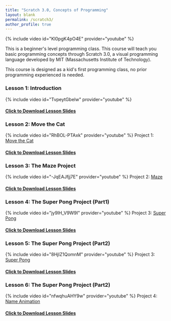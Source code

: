 ```yaml
---
title: "Scratch 3.0, Concepts of Programming"
layout: blank
permalink: /scratch3/
author_profile: true
---
```



{% include video id="Kl0pgK4pO4E" provider="youtube" %}

This is a beginner's level programming class. This course will teach you basic programming concepts through Scratch 3.0, a visual programming language developed by MIT (Massachusetts Institute of Technology).   

This course is designed as a kid's first programming class, no prior programming experienced is needed.


### Lesson 1: Introduction

{% include video id="TvpeytGbelw" provider="youtube" %}

#### [Click to Download Lesson Slides](/assets/docs/scratch1.pdf)   

### Lesson 2: Move the Cat

{% include video id="RhBOL-PTAxk" provider="youtube" %}
Project 1: [Move the Cat](https://scratch.mit.edu/projects/410129679)
#### [Click to Download Lesson Slides](/assets/docs/scratch1.pdf)   

### Lesson 3: The Maze Project

{% include video id="-JqEAJfjj7E" provider="youtube" %}
Project 2: [Maze](https://scratch.mit.edu/projects/404731903)
#### [Click to Download Lesson Slides](/assets/docs/scratch2.pdf)   

### Lesson 4: The Super Pong Project (Part1)

{% include video id="jy9lH_V9W9I" provider="youtube" %}
Project 3: [Super Pong](https://scratch.mit.edu/projects/413033160)
#### [Click to Download Lesson Slides](/assets/docs/scratch3.pdf)   

### Lesson 5: The Super Pong Project (Part2)

{% include video id="8HjIZ1QomnM" provider="youtube" %}
Project 3: [Super Pong](https://scratch.mit.edu/projects/413033160)
#### [Click to Download Lesson Slides](/assets/docs/scratch4.pdf)   


### Lesson 6: The Super Pong Project (Part2)

{% include video id="nfwqhuAHY9w" provider="youtube" %}
Project 4: [Name Animation](https://scratch.mit.edu/projects/415830828/)
#### [Click to Download Lesson Slides](/assets/docs/scratch5.pdf)
